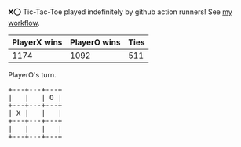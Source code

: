 :x::o: Tic-Tac-Toe played indefinitely by github action runners! See [my workflow](.github/workflows/play.yaml).

|PlayerX wins|PlayerO wins|Ties|
|-|-|-|
|1174|1092|511|

PlayerO's turn.

<pre>
+---+---+---+
|   |   | O |
+---+---+---+
| X |   |   |
+---+---+---+
|   |   |   |
+---+---+---+
</pre>